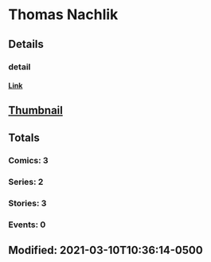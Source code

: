 # Thomas  Nachlik 
## Details
### detail
#### [Link](http://marvel.com/comics/creators/14083/thomas_nachlik?utm_campaign=apiRef&utm_source=225578a89fc76f3d20fbffda5d17a88d)
## [Thumbnail](http://i.annihil.us/u/prod/marvel/i/mg/b/40/image_not_available.jpg)
## Totals
### Comics: 3
### Series: 2
### Stories: 3
### Events: 0
## Modified: 2021-03-10T10:36:14-0500